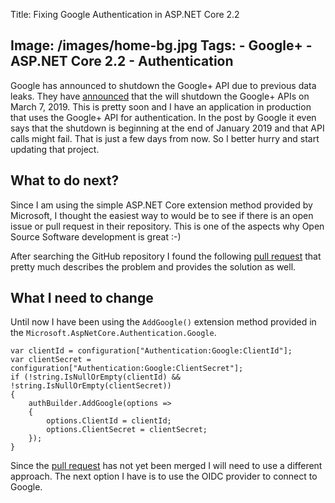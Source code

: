 Title: Fixing Google Authentication in ASP.NET Core 2.2
<!-- Published: 1/30/2019 -->
Image: /images/home-bg.jpg
Tags: 
    - Google+
    - ASP.NET Core 2.2
    - Authentication
---

Google has announced to shutdown the Google+ API due to previous data leaks. They have [announced](https://developers.google.com/+/api-shutdown) that the will shutdown the Google+ APIs on March 7, 2019. This is pretty soon and I have an application in production that uses the Google+ API for authentication. In the post by Google it even says that the shutdown is beginning at the end of January 2019 and that API calls might fail. That is just a few days from now. So I better hurry and start updating that project.

## What to do next?

Since I am using the simple ASP.NET Core extension method provided by Microsoft, I thought the easiest way to would be to see if there is an open issue or pull request in their repository. This is one of the aspects why Open Source Software development is great :-)

After searching the GitHub repository I found the following [pull request](https://github.com/aspnet/AspNetCore/pull/6338) that pretty much describes the problem and provides the solution as well.

## What I need to change

Until now I have been using the `AddGoogle()` extension method provided in the `Microsoft.AspNetCore.Authentication.Google`.

```chsharp
var clientId = configuration["Authentication:Google:ClientId"];
var clientSecret = configuration["Authentication:Google:ClientSecret"];
if (!string.IsNullOrEmpty(clientId) && !string.IsNullOrEmpty(clientSecret))
{
    authBuilder.AddGoogle(options =>
    {
        options.ClientId = clientId;
        options.ClientSecret = clientSecret;
    });
}
```

Since the [pull request](https://github.com/aspnet/AspNetCore/pull/6338) has not yet been merged I will need to use a different approach. The next option I have is to use the OIDC provider to connect to Google.